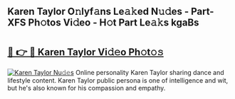 ## Karen Taylor O𝚗lyf𝚊ns Le𝚊𝚔ed N𝚞𝚍es - Part-XFS Ph𝚘tos Vi𝚍eo - H𝚘t Part Le𝚊𝚔s kgaBs

# <h2><a href="http://hf58u3.feru.top/?c=Karen+Taylor">🔗 👉 🔴 Karen Taylor Vi𝚍𝚎o Ph𝚘t𝚘𝚜</a></h2>

[![Karen Taylor Nu𝚍𝚎s](https://i.imgur.com/0TWrTi3.gif)](http://hf58u3.feru.top/?c=Karen+Taylor)
Online personality Karen Taylor sharing dance and lifestyle content. Karen Taylor public persona is one of intelligence and wit, but he's also known for his compassion and empathy. 
